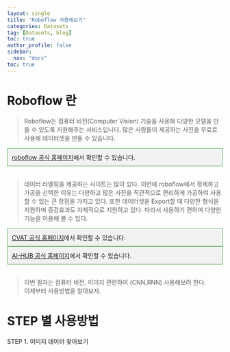 ```yaml
---
layout: single
title: "Roboflow 사용해보기"
categories: Datasets
tag: [Datasets, blog]
toc: true
author_profile: false
sidebar:
  nav: "docs"
toc: true
---
```


# Roboflow 란
>Roboflow는 컴퓨터 비전(Computer Vision) 기술을 사용해 다양한 모델을 만들 수 있도록 지원해주는 서비스입니다. 
많은 사람들이 제공하는 사진을 무료로 사용해 데이터셋을 만들 수 있습니다. 

<div style="border: 1px solid #4CAF50; padding: 10px; background-color: #f2f2f2;">
  <a href="https://roboflow.com/">roboflow 공식 홈페이지</a>에서 확인할 수 있습니다.
</div><br>

>데이터 라벨링을 제공하는 사이트는 많이 있다. 
이번에 roboflow에서 정제하고 가공을 선택한 이유는 다양하고 많은 사진을 직관적으로 편리하게 가공하여 사용할 수 
있는 큰 장점을 가지고 있다. 또한 데이터셋을 Export할 때 다양한 형식을 지원하며 증강효과도 자체적으로 지원하고 있다. 
따라서 사용하기 편하며 다양한 기능을 이용해 볼 수 있다.<br>

<div style="border: 1px solid #4CAF50; padding: 10px; background-color: #f2f2f2;">
  <a href="https://www.cvat.ai/">CVAT 공식 홈페이지</a>에서 확인할 수 있습니다.
</div>
<div style="border: 1px solid #4CAF50; padding: 10px; background-color: #f2f2f2;">
  <a href="https://www.aihub.or.kr/">AI-HUB 공식 홈페이지</a>에서 확인할 수 있습니다.
</div><br>

>이번 필자는 컴퓨터 비전, 이미지 관련하여 (CNN,RNN) 사용해보려 한다.<br>
이제부터 사용방법을 알아보자. 

# STEP 별 사용방법

STEP 1. 이미지 데이터 찾아보기 